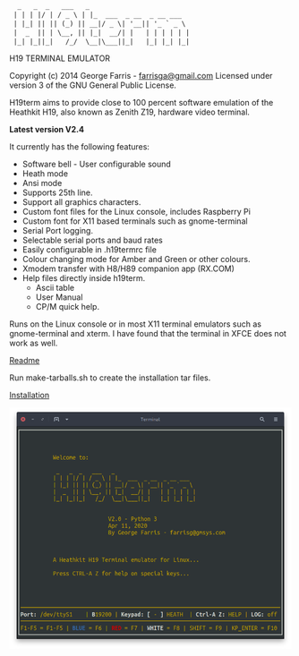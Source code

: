 
```
  _   _  _   ___   _
 | | | |/ | / _ \ | |_  ___  _ __  _ __ ___
 | |_| || || (_) || __|/ _ \| '__|| '_ ` _ \
 |  _  || | \__, || |_|  __/| |   | | | | | |
 |_| |_||_|   /_/  \__|\___||_|   |_| |_| |_|

```
 
 H19 TERMINAL EMULATOR
 
 Copyright (c) 2014 George Farris - farrisga@gmail.com
 Licensed under version 3 of the GNU General Public License.
 
 H19term aims to provide close to 100 percent software emulation of the
 Heathkit H19, also known as Zenith Z19, hardware video terminal. 

 **Latest version V2.4**

 It currently has the following features:
 
   - Software bell - User configurable sound
   - Heath mode
   - Ansi mode
   - Supports 25th line.
   - Support all graphics characters.
   - Custom font files for the Linux console, includes Raspberry Pi
   - Custom font for X11 based terminals such as gnome-terminal
   - Serial Port logging.
   - Selectable serial ports and baud rates
   - Easily configurable in .h19termrc file
   - Colour changing mode for Amber and Green or other colours.
   - Xmodem transfer with H8/H89 companion app (RX.COM)
   - Help files directly inside h19term.
     - Ascii table
     - User Manual
     - CP/M quick help.
   
 Runs on the Linux console or in most X11 terminal emulators such as
 gnome-terminal and xterm.  I have found that the terminal in XFCE does
 not work as well.
 
 [Readme](https://github.com/horga83/h19term/blob/master/h19-readme.txt)
 
 Run make-tarballs.sh to create the installation tar files.
 
 [Installation](https://github.com/horga83/h19term/blob/master/INSTALLATION.txt)
 
![](h19term.png?raw=true)
